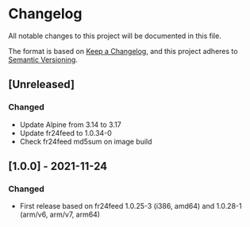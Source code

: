 # Changelog
All notable changes to this project will be documented in this file.

The format is based on [Keep a Changelog](https://keepachangelog.com/en/1.0.0/),
and this project adheres to [Semantic Versioning](https://semver.org/spec/v2.0.0.html).

## [Unreleased]
### Changed
- Update Alpine from 3.14 to 3.17
- Update fr24feed to 1.0.34-0
- Check fr24feed md5sum on image build

## [1.0.0] - 2021-11-24
### Changed
- First release based on fr24feed 1.0.25-3 (i386, amd64) and 1.0.28-1 (arm/v6, arm/v7, arm64)
